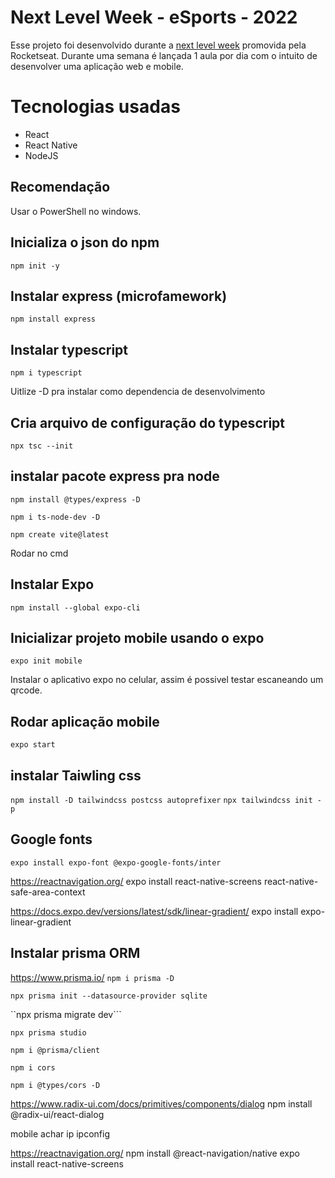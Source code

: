 # Next Level Week - eSports - 2022

Esse projeto foi desenvolvido durante a [next level week](https://lp.rocketseat.com.br/nlw) promovida pela Rocketseat. Durante uma semana é lançada 1 aula por dia com o intuito de desenvolver uma aplicação web e mobile.

# Tecnologias usadas
- React
- React Native
- NodeJS

## Recomendação
Usar o PowerShell no windows.

## Inicializa o json do npm
``npm init -y``

## Instalar express (microfamework)
``npm install express``

## Instalar typescript
``npm i typescript``

Uitlize -D pra instalar como dependencia de desenvolvimento

## Cria arquivo de configuração do typescript
``npx tsc --init``
 
## instalar pacote express pra node
``npm install @types/express -D``

``npm i ts-node-dev -D``

``npm create vite@latest``

Rodar no cmd
## Instalar Expo
``npm install --global expo-cli``

## Inicializar projeto mobile usando o expo
``expo init mobile``

Instalar o aplicativo expo no celular, assim é possivel testar escaneando um qrcode.

## Rodar aplicação mobile
``expo start``

## instalar Taiwling css
```npm install -D tailwindcss postcss autoprefixer```
```npx tailwindcss init -p```

## Google fonts
```expo install expo-font @expo-google-fonts/inter```

https://reactnavigation.org/
expo install react-native-screens react-native-safe-area-context

https://docs.expo.dev/versions/latest/sdk/linear-gradient/
expo install expo-linear-gradient

## Instalar prisma ORM
https://www.prisma.io/
```npm i prisma -D```

```npx prisma init --datasource-provider sqlite ```

``npx prisma migrate dev```

```npx prisma studio```

```npm i @prisma/client```

```npm i cors```

``npm i @types/cors -D`` 

https://www.radix-ui.com/docs/primitives/components/dialog
npm install @radix-ui/react-dialog

mobile
achar ip ipconfig

https://reactnavigation.org/
npm install @react-navigation/native
expo install react-native-screens
